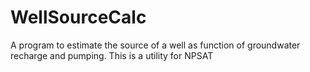 # WellSourceCalc
A program to estimate the source of a well as function of groundwater recharge and pumping. This is a utility for NPSAT 

